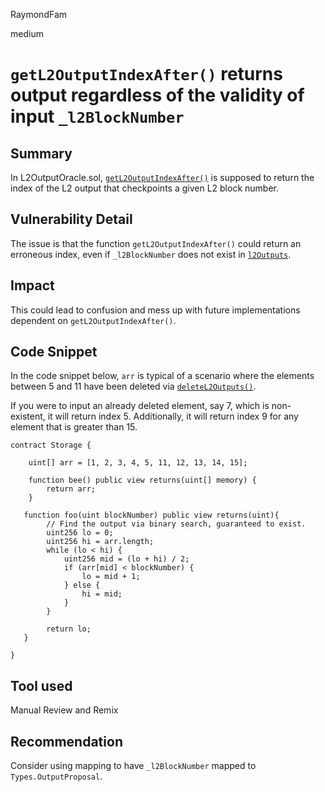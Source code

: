 RaymondFam

medium

# `getL2OutputIndexAfter()` returns output regardless of the validity of input `_l2BlockNumber`

## Summary
In L2OutputOracle.sol, [`getL2OutputIndexAfter()`](https://github.com/ethereum-optimism/optimism/blob/3f4b3c328153a8aa03611158b6984d624b17c1d9/packages/contracts-bedrock/contracts/L1/L2OutputOracle.sol#L236-L262) is supposed to return the index of the L2 output that checkpoints a given L2 block number. 

## Vulnerability Detail
The issue is that the function `getL2OutputIndexAfter()` could return an erroneous index, even if `_l2BlockNumber` does not exist in [`l2Outputs`](https://github.com/ethereum-optimism/optimism/blob/3f4b3c328153a8aa03611158b6984d624b17c1d9/packages/contracts-bedrock/contracts/L1/L2OutputOracle.sol#L50). 

## Impact
This could lead to confusion and mess up with future implementations dependent on `getL2OutputIndexAfter()`.

## Code Snippet
In the code snippet below, `arr` is typical of a scenario where the elements between 5 and 11 have been deleted via [`deleteL2Outputs()`](https://github.com/ethereum-optimism/optimism/blob/3f4b3c328153a8aa03611158b6984d624b17c1d9/packages/contracts-bedrock/contracts/L1/L2OutputOracle.sol#L128-L148). 

If you were to input an already deleted element, say 7, which is non-existent, it will return index 5. Additionally, it will return index 9 for any element that is greater than 15.

```solidity
contract Storage {

    uint[] arr = [1, 2, 3, 4, 5, 11, 12, 13, 14, 15];

    function bee() public view returns(uint[] memory) {
        return arr;
    }

   function foo(uint blockNumber) public view returns(uint){
        // Find the output via binary search, guaranteed to exist.
        uint256 lo = 0;
        uint256 hi = arr.length;
        while (lo < hi) {
            uint256 mid = (lo + hi) / 2;
            if (arr[mid] < blockNumber) {
                lo = mid + 1;
            } else {
                hi = mid;
            }
        }

        return lo;
   }

}
```
## Tool used

Manual Review and Remix

## Recommendation
Consider using mapping to have `_l2BlockNumber` mapped to `Types.OutputProposal`.